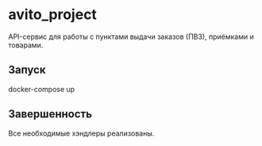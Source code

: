 # avito_project
API-сервис для работы с пунктами выдачи заказов (ПВЗ), приёмками и товарами.
## Запуск
docker-compose up
## Завершенность 
Все необходимые хэндлеры реализованы.

